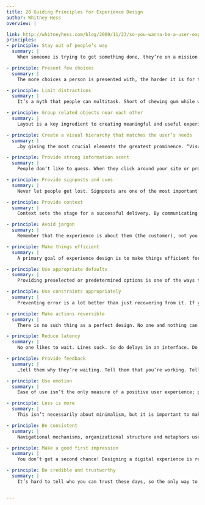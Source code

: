 ```yaml
---
title: 20 Guiding Principles for Experience Design
author: Whitney Hess
overview: |

link: http://whitneyhess.com/blog/2009/11/23/so-you-wanna-be-a-user-experience-designer-step-2-guiding-principles/
principles:
- principle: Stay out of people’s way
  summary: |
    When someone is trying to get something done, they’re on a mission. Don’t interrupt them unnecessarily, don’t set up obstacles for them to overcome, just pave the road for an easy ride. Your designs should have intentional and obvious paths, and should allow people to complete tasks quickly and freely.

- principle: Present few choices
  summary: |
    The more choices a person is presented with, the harder it is for them to choose. This is what Barry Schwartz calls The Paradox of Choice. Remove the “nice to haves” and focus instead of the necessary alternatives a person needs to make in order to greatly impact the outcome.

- principle: Limit distractions
  summary: |
    It’s a myth that people can multitask. Short of chewing gum while walking, people can’t actually do two things simultaneously; they end up giving less attention to both tasks and the quality of the interaction suffers. An effective design allows people to focus on the task at hand without having their attention diverted to less critical tasks. Design for tasks to be carried out consecutively instead of concurrently in order to keep people in the moment.

- principle: Group related objects near each other
  summary: |
    Layout is a key ingredient to creating meaningful and useful experiences. As a person scans a page for information, they form an understanding about what you can do for them and what they can do for themselves using your services. To aid in that learning process, and to motivate interaction, don’t force people to jump back and forth around disparate areas in order to carry out a single task. The design should be thoughtfully organized with related features and content areas appropriately chunked, and…

- principle: Create a visual hierarchy that matches the user’s needs
  summary: |
    …by giving the most crucial elements the greatest prominence. “Visual hierarchy” is a combination of several dimensions to aid in the processing of information, such as color, size, position, contrast, shape, proximity to like items, etc. Not only must a page be well organized so that it’s easy to scan, but the prioritization of information and functionality ought to mimic real world usage scenarios. Don’t make the most commonly used items the furthest out of reach.

- principle: Provide strong information scent
  summary: |
    People don’t like to guess. When they click around your site or product, they aren’t doing so haphazardly; they’re trying to follow their nose. If what they find when they get there isn’t close to what they predicted, chances are they’re going to give up and go elsewhere. Make sure that you use clear language and properly set expectations so that you don’t lead people down the wrong path.

- principle: Provide signposts and cues
  summary: |
    Never let people get lost. Signposts are one of the most important elements of any experience, especially one on the web where there are an infinite number of paths leading in all directions. The design should keep people aware of where they are within the overall experience at all times in a consistent and clear fashion. If you show them where they came from and where they’re going, they’ll have the confidence to sit back and relax and enjoy the ride.

- principle: Provide context
  summary: |
    Context sets the stage for a successful delivery. By communicating how everything interrelates, people are much more likely to understand the importance of what they’re looking at. Ensure that the design is self-contained and doesn’t break people out of the experience except for when it’s entirely necessary to communicate purpose.

- principle: Avoid jargon
  summary: |
    Remember that the experience is about them (the customer), not you (the business). Like going to a foreign country and expecting the lady behind the counter to understand English, it’s just as rude to talk to your visitors using lingo that’s internal to your company or worse, expressions you made up to seem witty. Be clear, kind and use widely understood terminology.

- principle: Make things efficient
  summary: |
    A primary goal of experience design is to make things efficient for the human before making things efficient for the computer. Efficiency allows for productivity and reduced effort, and a streamlined design allows more to get done in the same amount of time. Creating efficiency demonstrates a great deal of respect for your customers, and they’ll be sure to notice.

- principle: Use appropriate defaults
  summary: |
    Providing preselected or predetermined options is one of the ways to minimize decisions and increase efficiency. But choose wisely: if you assign the defaults to the wrong options (meaning that the majority of people are forced to change the selection), you’ll end up creating more stress and processing time.

- principle: Use constraints appropriately
  summary: |
    Preventing error is a lot better than just recovering from it. If you know ahead of time that there are certain restrictions on data inputs or potential dead ends, stop people from going down the wrong road. By proactively indicating what is not possible, you help to establish what is possible, and guide people to successful interactions. But make sure the constraints are worthwhile — don’t be overly cautious or limiting when it’s just to make things easier for the machine.

- principle: Make actions reversible
  summary: |
    There is no such thing as a perfect design. No one and nothing can prevent all errors, so you’re going to need a contingency plan. Ensure that if people make mistakes (either because they misunderstood the directions or mistyped or were misled by you), they are able to easily fix them. Undo is probably the most powerful control you can give a person — if only we had an undo button in life.

- principle: Reduce latency
  summary: |
    No one likes to wait. Lines suck. So do delays in an interface. Do whatever you can to respond to people’s requests quickly or else they’ll feel like you aren’t really listening. And if they really have to wait…

- principle: Provide feedback
  summary: |
    …tell them why they’re waiting. Tell them that you’re working. Tell them you heard them and offer the next step along their path. Design is not a monologue, it’s a conversation.

- principle: Use emotion
  summary: |
    Ease of use isn’t the only measure of a positive user experience; pleasurably is just as important. Something can be dead simple, but if it’s outrageously boring or cold it can feel harder to get through. Designs should have flourishes of warmth, kindness, whimsy, richness, seduction, wit — anything that incites passion and makes the person feel engaged and energized.

- principle: Less is more
  summary: |
    This isn’t necessarily about minimalism, but it is important to make sure that everything in the design has a purpose. Some things are purely functional; other things are purely aesthetic. But if they aren’t adding to the overall positivity of the experience, then take it out. Reduce the design to the necessary fundamentals and people will find it much easier to draw themselves in the white space.

- principle: Be consistent
  summary: |
    Navigational mechanisms, organizational structure and metaphors used throughout the design must be predictable and reliable. When things don’t match up between multiple areas, the experience can feel disjointed, confusing and uncomfortable. People will start to question whether they’re misunderstanding the intended meaning or if they missed a key cue. Consistency implies stability, and people always want to feel like they’re in good hands.

- principle: Make a good first impression
  summary: |
    You don’t get a second chance! Designing a digital experience is really no different than establishing a set of rules for how to conduct yourself in a relationship. You want to make people feel comfortable when you first meet them, you want to set clear expectations about what you can and can’t offer, you want to ease them into the process, you want to be attractive and appealing and strong and sensible. Ultimately you want to ensure that they can see themselves with you for a long time.

- principle: Be credible and trustworthy
  summary: |
    It’s hard to tell who you can trust these days, so the only way to gain the confidence of your customers is to earn it — do what you say you’re going to do, don’t over promise and under deliver, don’t sell someone out to fulfill a business objective. If you set people’s expectations appropriately and follow through in a timely matter, people will give you considerably more leeway than if they’re just waiting for you to screw them over.


---
```

